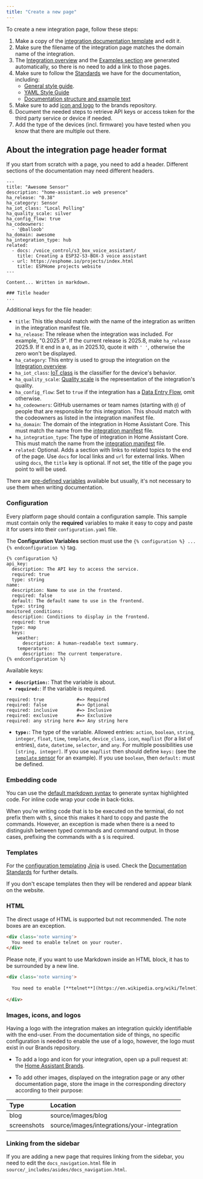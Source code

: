 ```yaml
---
title: "Create a new page"
---
```


To create a new integration page, follow these steps:

1. Make a copy of the [integration documentation template](https://github.com/home-assistant/home-assistant.io/tree/current/source/_integrations/_integration_docs_template.markdown) and edit it.
2. Make sure the filename of the integration page matches the domain name of the integration.
3. The [Integration overview](https://www.home-assistant.io/integrations/) and the [Examples section](https://www.home-assistant.io/cookbook/) are generated automatically, so there is no need to add a link to those pages.
4. Make sure to follow the [Standards](documenting/standards.md) we have for the documentation, including:
   - [General style guide](/docs/documenting/general-style-guide).
   - [YAML Style Guide](/docs/documenting/yaml-style-guide.md)
   - [Documentation structure and example text](/docs/documenting/integration-docs-examples)
5. Make sure to add [icon and logo](#images-icons-and-logos) to the brands repository.
6. Document the needed steps to retrieve API keys or access token for the third party service or device if needed.
7. Add the type of the devices (incl. firmware) you have tested when you know that there are multiple out there.

## About the integration page header format

If you start from scratch with a page, you need to add a header. Different sections of the documentation may need different headers.

```text
---
title: "Awesome Sensor"
description: "home-assistant.io web presence"
ha_release: "0.38"
ha_category: Sensor
ha_iot_class: "Local Polling"
ha_quality_scale: silver
ha_config_flow: true
ha_codeowners:
  - '@balloob'
ha_domain: awesome
ha_integration_type: hub
related:
  - docs: /voice_control/s3_box_voice_assistant/
    title: Creating a ESP32-S3-BOX-3 voice assistant
  - url: https://esphome.io/projects/index.html
    title: ESPHome projects website
---

Content... Written in markdown.

### Title header
...
```

Additional keys for the file header:

- `title`: This title should match with the name of the integration as written in the integration manifest file.
- `ha_release`: The release when the integration was included. For example, "0.2025.9". If the current release is 2025.8, make `ha_release` 2025.9. If it end in a `0`, as in 2025.10, quote it with `' '`, otherwise the zero won't be displayed.
- `ha_category`: This entry is used to group the integration on the [Integration overview](https://www.home-assistant.io/integrations/).
- `ha_iot_class`: [IoT class](https://www.home-assistant.io/blog/2016/02/12/classifying-the-internet-of-things) is the classifier for the device's behavior.
- `ha_quality_scale`: [Quality scale](https://www.home-assistant.io/docs/quality_scale/) is the representation of the integration's quality.
- `ha_config_flow`: Set to `true` if the integration has a [Data Entry Flow](/data_entry_flow_index.md), omit otherwise.
- `ha_codeowners`: GitHub usernames or team names (starting with `@`) of people that are responsible for this integration. This should match with the codeowners as listed in the integration manifest file.
- `ha_domain`: The domain of the integration in Home Assistant Core. This must match the name from the [integration manifest](/docs/creating_integration_manifest) file.
- `ha_integration_type`: The type of integration in Home Assistant Core. This must match the name from the [integration manifest](/docs/creating_integration_manifest) file.
- `related`: Optional. Adds a section with links to related topics to the end of the page. Use `docs` for local links and `url` for external links. When using `docs`, the `title` key is optional. If not set, the title of the page you point to will be used.

There are [pre-defined variables](https://jekyllrb.com/docs/variables/) available but usually, it's not necessary to use them when writing documentation.

### Configuration

Every platform page should contain a configuration sample. This sample must contain only the **required** variables to make it easy to copy and paste it for users into their `configuration.yaml` file.

The **Configuration Variables** section must use the `{% configuration %} ... {% endconfiguration %}` tag.

```text
{% configuration %}
api_key:
  description: The API key to access the service.
  required: true
  type: string
name:
  description: Name to use in the frontend.
  required: false
  default: The default name to use in the frontend.
  type: string
monitored_conditions:
  description: Conditions to display in the frontend.
  required: true
  type: map
  keys:
    weather:
      description: A human-readable text summary.
    temperature:
      description: The current temperature.
{% endconfiguration %}
```

Available keys:

- **`description:`**: That the variable is about.
- **`required:`**: If the variable is required.

```text
required: true            #=> Required
required: false           #=> Optional
required: inclusive       #=> Inclusive
required: exclusive       #=> Exclusive
required: any string here #=> Any string here
```

- **`type:`**: The type of the variable. Allowed entries: `action`, `boolean`, `string`, `integer`, `float`, `time`, `template`, `device_class`, `icon`, `map`/`list` (for a list of entries), `date`, `datetime`, `selector`, and `any`. For multiple possibilities use `[string, integer]`. If you use `map`/`list` then should define `keys:` (see the [`template` sensor](https://www.home-assistant.io/integrations/sensor.template/) for an example). If you use `boolean`, then `default:` must be defined. 

### Embedding code

You can use the [default markdown syntax](https://github.com/adam-p/markdown-here/wiki/Markdown-Cheatsheet#code) to generate syntax highlighted code. For inline code wrap your code in back-ticks.

When you're writing code that is to be executed on the terminal, do not prefix them with `$`, since this makes it hard to copy and paste the commands. However, an exception is made when there is a need to distinguish between typed commands and command output. In those cases, prefixing the commands with a `$` is required.

### Templates

For the [configuration templating](https://www.home-assistant.io/docs/configuration/templating/) [Jinja](http://jinja.pocoo.org/) is used. Check the [Documentation Standards](documenting/standards.md) for further details.

If you don't escape templates then they will be rendered and appear blank on the website.

### HTML

The direct usage of HTML is supported but not recommended. The note boxes are an exception.

```html
<div class='note warning'>
  You need to enable telnet on your router.
</div>
```

Please note, if you want to use Markdown inside an HTML block, it has to be surrounded by a new line.

```html
<div class='note warning'>
  
  You need to enable [**telnet**](https://en.wikipedia.org/wiki/Telnet) on your router.
  
</div>
```

### Images, icons, and logos

Having a logo with the integration makes an integration quickly identifiable with the end-user.
From the documentation side of things, no specific configuration is needed to enable the use of a logo,
however, the logo must exist in our Brands repository.

- To add a logo and icon for your integration, open up a pull request at: the [Home Assistant Brands](https://github.com/home-assistant/brands).

- To add other images, displayed on the integration page or any other documentation page, store the image in the corresponding directory according to their purpose:

| Type        | Location                  |
| :---------- | :------------------------ |
| blog        | source/images/blog        |
| screenshots | source/images/integrations/your-integration |

### Linking from the sidebar

If you are adding a new page that requires linking from the sidebar, you need to edit the `docs_navigation.html` file in `source/_includes/asides/docs_navigation.html`.
